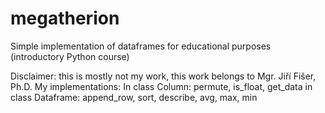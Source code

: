 # megatherion
Simple implementation of dataframes for educational purposes (introductory Python course)

Disclaimer: this is mostly not my work, this work belongs to Mgr. Jiří Fišer, Ph.D. 
My implementations: 
  In class Column:
    permute, is_float, get_data
  in class Dataframe:
    append_row, sort, describe, avg, max, min
